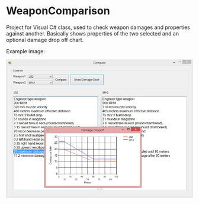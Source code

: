 WeaponComparison
================

Project for Visual C# class, used to check weapon damages and properties against another. Basically shows properties of the two selected and an optional damage drop off chart.

Example image:

![example image of comparison and chart](example.jpg)
